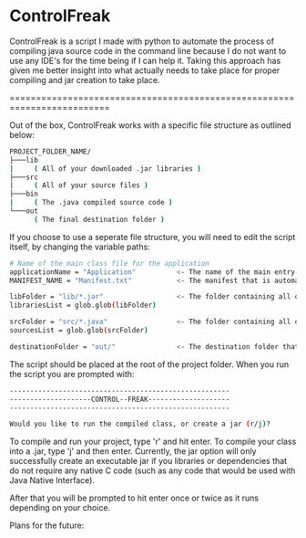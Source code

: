 # ControlFreak
ControlFreak is a script I made with python to automate the process of compiling java source code in the command line because I do not want to use any IDE's for the time being if I can help it. Taking this approach has given me better insight into what actually needs to take place for proper compiling and jar creation to take place.

=========================================================================

Out of the box, ControlFreak works with a specific file structure as outlined below:

```bash
PROJECT_FOLDER_NAME/
├───lib
|     ( All of your downloaded .jar libraries )
├───src
|     ( All of your source files )
├───bin
|     ( The .java compiled source code )
└───out
      ( The final destination folder )
```

If you choose to use a seperate file structure, you will need to edit the script itself, by changing the variable paths:

```bash
# Name of the main class file for the application
applicationName = "Application"          <- The name of the main entry-point class
MANIFEST_NAME = "Manifest.txt"           <- The manifest that is automatically generated and then merged into the MANIFEST.MF

libFolder = "lib/*.jar"                  <- The folder containing all of your downloaded .jar libraries
librariesList = glob.glob(libFolder)

srcFolder = "src/*.java"                 <- The folder containing all of your .java source code
sourcesList = glob.glob(srcFolder)

destinationFolder = "out/"               <- The destination folder that you would like to compile to and create jar in
```

The script should be placed at the root of the project folder. When you run the script you are prompted with:

```bash
------------------------------------------------------
--------------------CONTROL--FREAK--------------------
------------------------------------------------------

Would you like to run the compiled class, or create a jar (r/j)?
```

To compile and run your project, type 'r' and hit enter. To compile your class into a .jar, type 'j' and then enter. Currently, the jar option will only successfully create an executable jar if you libraries or dependencies that do not require any native C code (such as any code that would be used with Java Native Interface).

After that you will be prompted to hit enter once or twice as it runs depending on your choice.

Plans for the future:
